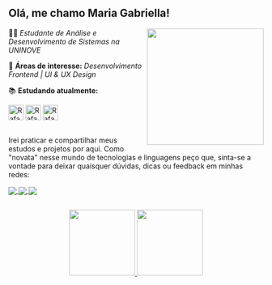 ## Olá, me chamo Maria Gabriella!

<img align='right' src="https://media.giphy.com/media/unQ3IJU2RG7DO/giphy.gif" width="230">


👩‍💻 *Estudante de Análise e Desenvolvimento de Sistemas na UNINOVE*

💼 **Áreas de interesse:** *Desenvolvimento Frontend | UI & UX Design*

📚 **Estudando atualmente:** 
<div>
<img align="center" alt="Rafa-Js" height="30" width="30" src="https://cdn.jsdelivr.net/gh/devicons/devicon/icons/html5/html5-original.svg" /> 
<img align="center" alt="Rafa-Js" height="30" width="30" src="https://cdn.jsdelivr.net/gh/devicons/devicon/icons/css3/css3-original.svg" />
<img align="center" alt="Rafa-Js" height="30" width="30" src="https://cdn.jsdelivr.net/gh/devicons/devicon/icons/javascript/javascript-plain.svg" />
</div>

<br>

Irei praticar e compartilhar meus estudos e projetos por aqui. Como "novata" nesse mundo de tecnologias e linguagens peço que, sinta-se a vontade para deixar quaisquer dúvidas, dicas ou feedback em minhas redes:

<a href="www.linkedin.com/in/maria-gabriella-oliveira-12b4121b6">
    <img
         align="center"
         src="https://img.shields.io/badge/LinkedIn-1C1C1C?style=for-the-badge&logo=linkedin&logoColor=CD00CD"
  </a>
  <a href="go170011@gmail.com">
    <img
      align="center"
      src="https://img.shields.io/badge/Gmail-1C1C1C?style=for-the-badge&logo=gmail&logoColor=CD00CD"
         </a>
    <a href="https://discord.gg/HJABdnBt">
      <img
           align="center"
           src="https://img.shields.io/badge/Discord-1C1C1C?style=for-the-badge&logo=discord&logoColor=CD00CD" </a> 
    
##
         
<div align="center">
  <a href="https://github.com/medouse">
  <img height="130em" src="https://github-readme-stats.vercel.app/api?username=medouse&show_icons=true&theme=radical&include_all_commits=true&count_private=true"/>
  <img height="130em" src="https://github-readme-stats.vercel.app/api/top-langs/?username=medouse&layout=compact&langs_count=7&theme=radical"/>
</div>
